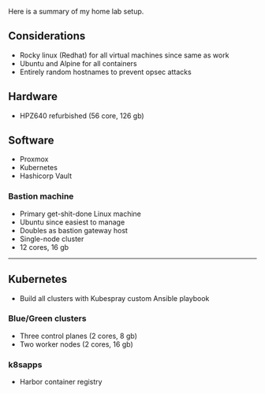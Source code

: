 Here is a summary of my home lab setup.

## Considerations

- Rocky linux (Redhat) for all virtual machines since same as work
- Ubuntu and Alpine for all containers
- Entirely random hostnames to prevent opsec attacks

## Hardware

- HPZ640 refurbished (56 core, 126 gb)

## Software

- Proxmox
- Kubernetes
- Hashicorp Vault
### Bastion machine

- Primary get-shit-done Linux machine
- Ubuntu since easiest to manage
- Doubles as bastion gateway host
- Single-node cluster
- 12 cores, 16 gb
----
## Kubernetes

- Build all clusters with Kubespray custom Ansible playbook

### 

### Blue/Green clusters

- Three control planes (2 cores, 8 gb)
- Two worker nodes (2 cores, 16 gb)

### k8sapps

- Harbor container registry



